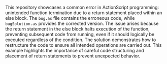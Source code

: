 This repository showcases a common error in ActionScript programming: unintended function termination due to a return statement placed within an else block.  The `bug.as` file contains the erroneous code, while `bugSolution.as` provides the corrected version. The issue arises because the return statement in the else block halts execution of the function, preventing subsequent code from running, even if it should logically be executed regardless of the condition. The solution demonstrates how to restructure the code to ensure all intended operations are carried out. This example highlights the importance of careful code structuring and placement of return statements to prevent unexpected behavior.